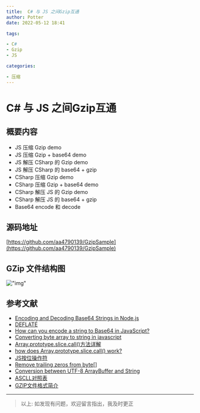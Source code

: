 ```yaml
---
title:  C# 与 JS 之间Gzip互通
author: Potter
date: 2022-05-12 18:41

tags:

- C#
- Gzip
- JS

categories:

- 压缩
---
```


# C# 与 JS 之间Gzip互通


## 概要内容

- JS 压缩 Gzip demo
- JS 压缩 Gzip + base64 demo
- JS 解压 CSharp 的 Gzip demo
- JS 解压 CSharp 的 base64 + gzip
- CSharp 压缩 Gzip demo
- CSharp 压缩 Gzip + base64 demo
- CSharp 解压 JS 的 Gzip demo
- CSharp 解压 JS 的 base64 + gzip
- Base64 encode 和 decode

## 源码地址

[https://github.com/aa4790139/GzipSample](https://github.com/aa4790139/GzipSample)

<!--more-->

## GZip 文件结构图

!["img"](https://cdn.jsdelivr.net/gh/aa4790139/BlogPicBed@master//img/20210115204550.jpg)

<!--more-->

## 参考文献

- [Encoding and Decoding Base64 Strings in Node.js](https://stackabuse.com/encoding-and-decoding-base64-strings-in-node-js/)
- [DEFLATE](https://zh.wikipedia.org/wiki/DEFLATE)
- [How can you encode a string to Base64 in JavaScript?](https://stackoverflow.com/questions/246801/how-can-you-encode-a-string-to-base64-in-javascript)
- [Converting byte array to string in javascript](https://stackoverflow.com/questions/3195865/converting-byte-array-to-string-in-javascript)
- [Array.prototype.slice.call()方法详解](https://www.jianshu.com/p/c5df0156b229)
- [how does Array.prototype.slice.call() work?
](https://stackoverflow.com/questions/7056925/how-does-array-prototype-slice-call-work)
- [JS按位操作符](https://developer.mozilla.org/zh-CN/docs/Web/JavaScript/Reference/Operators/Bitwise_Operators)
- [Remove trailing zeros from byte[]](https://www.iditect.com/how-to/58717282.html)
- [Conversion between UTF-8 ArrayBuffer and String](https://stackoverflow.com/questions/17191945/conversion-between-utf-8-arraybuffer-and-string)
- [ASCLL对照表](https://tool.oschina.net/commons?type=4)
- [GZIP文件格式简介](https://blog.csdn.net/yc0188/article/details/4155168)

---

> 以上: 如发现有问题，欢迎留言指出，我及时更正
